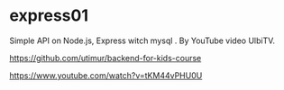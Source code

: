 # express01
Simple API on Node.js, Express witch mysql . By YouTube video UlbiTV.

https://github.com/utimur/backend-for-kids-course

https://www.youtube.com/watch?v=tKM44vPHU0U
